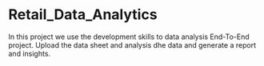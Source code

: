 # Retail_Data_Analytics
In this project we use the development skills to data analysis End-To-End project. Upload the data sheet and analysis dhe data and generate a report and insights.
